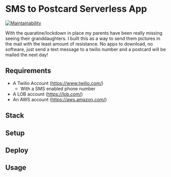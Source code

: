 # SMS to Postcard Serverless App

[![Maintainability](https://api.codeclimate.com/v1/badges/996946131494b03f23ee/maintainability)](https://codeclimate.com/github/mattdini/sms-postcard/maintainability)


With the quaratine/lockdown in place my parents have been really missing seeing their granddaughters.  I built this as a way to send them pictures in the mail with the least amount of resistance.  No apps to download, no software, just send a text message to a twilio number and a postcard will be mailed the next day!

## Requirements

- A Twilio Account (https://www.twilio.com/)
  - With a SMS enabled phone number
- A LOB account (https://lob.com/)
- An AWS account (https://aws.amazon.com/)

## Stack


## Setup


## Deploy


## Usage

